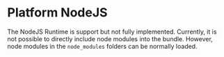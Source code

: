# Platform NodeJS

The NodeJS Runtime is support but not fully implemented. Currently, it is not possible to directly include node modules
into the bundle. However, node modules in the `node_modules` folders can be normally loaded.